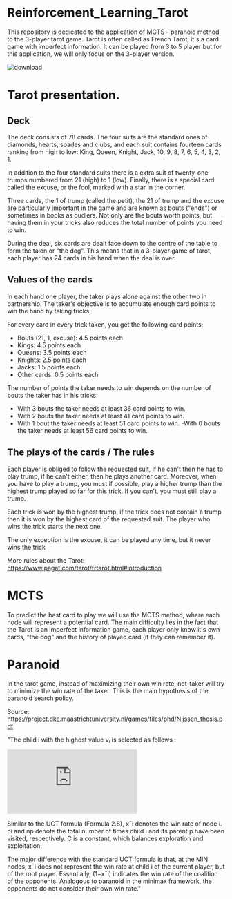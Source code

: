 # Reinforcement_Learning_Tarot
This repository is dedicated to the application of MCTS - paranoid method to the 3-player tarot game.
Tarot is often called as French Tarot, it's a card game with imperfect information. It can be played from 3 to 5 player but for this application, we will only focus on the 3-player version. 

![download](https://user-images.githubusercontent.com/62259863/148639464-330682c1-ae5c-44b7-9346-57d7f0f7fd40.jpg) 

# Tarot presentation. 
## Deck 

The deck consists of 78 cards. The four suits are the standard ones of diamonds, hearts, spades and clubs, and each suit contains fourteen cards ranking from high to low:
King, Queen, Knight, Jack, 10, 9, 8, 7, 6, 5, 4, 3, 2, 1.

In addition to the four standard suits there is a extra suit of twenty-one trumps numbered from 21 (high) to 1 (low).
Finally, there is a special card called the excuse, or the fool, marked with a star in the corner.

Three cards, the 1 of trump (called the petit), the 21 of trump and the excuse are particularly important in the game and are known as bouts ("ends") or sometimes in books as oudlers.
Not only are the bouts worth points, but having them in your tricks also reduces the total number of points you need to win.

During the deal, six cards are dealt face down to the centre of the table to form the talon or "the dog".
This means that in a 3-player game of tarot, each player has 24 cards in his hand when the deal is over.
 
## Values of the cards
In each hand one player, the taker plays alone against the other two in partnership. The taker's objective is to accumulate enough card points to win the hand by taking tricks.

For every card in every trick taken, you get the following card points:
- Bouts (21, 1, excuse):	4.5 points each
- Kings:	4.5 points each
- Queens:	3.5 points each
- Knights:	2.5 points each
- Jacks:	1.5 points each
- Other cards:	0.5 points each

The number of points the taker needs to win depends on the number of bouts the taker has in his tricks:
- With 3 bouts the taker needs at least 36 card points to win.
- With 2 bouts the taker needs at least 41 card points to win.
- With 1 bout the taker needs at least 51 card points to win.
 -With 0 bouts the taker needs at least 56 card points to win.

## The plays of the cards / The rules 

Each player is obliged to follow the requested suit, if he can't then he has to play trump, if he can't either, then he plays another card. 
Moreover, when you have to play a trump, you must if possible, play a higher trump than the highest trump played so far for this trick. If you can't, you must still play a trump.  

Each trick is won by the highest trump, if the trick does not contain a trump then it is won by the highest card of the requested suit. 
The player who wins the trick starts the next one.

The only exception is the excuse, it can be played any time, but it never wins the trick 

More rules about the Tarot: https://www.pagat.com/tarot/frtarot.html#introduction


# MCTS 

To predict the best card to play we will use the MCTS method, where each node will represent a potential card. The main difficulty lies in the fact that the Tarot is an imperfect information game, each player only know it's own cards, "the dog" and the history of played card (if they can remember it).




# Paranoid 
In the tarot game, instead of maximizing their own win rate, not-taker will try to minimize the win rate of the taker. This is the main hypothesis of the paranoid search policy.

Source: https://project.dke.maastrichtuniversity.nl/games/files/phd/Nijssen_thesis.pdf

"The child i with the highest value vᵢ is selected as follows :

![image](https://latex.codecogs.com/svg.latex?%5Cdpi%7B120%7D%20%5Clarge%20v_i%20%3D%20%281%20-%20%5Chat%7Bx_i%7D%29%20&plus;%20C%20%5Ctext%5Cspace%20%5Csqrt%20%5Cfrac%7Bln%28n_p%29%7D%7Bn_i%7D)

Similar to the UCT formula (Formula 2.8), x¯i denotes the win rate of node i. ni
and np denote the total number of times child i and its parent p have been visited,
respectively. C is a constant, which balances exploration and exploitation.

The major difference with the standard UCT formula is that, at the MIN nodes, x¯i
does not represent the win rate at child i of the current player, but of the root player.
Essentially, (1−x¯i) indicates the win rate of the coalition of the opponents. Analogous
to paranoid in the minimax framework, the opponents do not consider their own win
rate."

